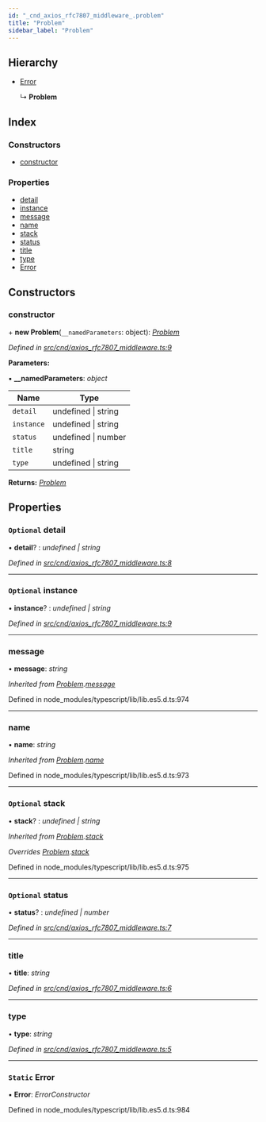 ```yaml
---
id: "_cnd_axios_rfc7807_middleware_.problem"
title: "Problem"
sidebar_label: "Problem"
---
```


## Hierarchy

* [Error](_cnd_axios_rfc7807_middleware_.problem.md#static-error)

  ↳ **Problem**

## Index

### Constructors

* [constructor](_cnd_axios_rfc7807_middleware_.problem.md#constructor)

### Properties

* [detail](_cnd_axios_rfc7807_middleware_.problem.md#optional-detail)
* [instance](_cnd_axios_rfc7807_middleware_.problem.md#optional-instance)
* [message](_cnd_axios_rfc7807_middleware_.problem.md#message)
* [name](_cnd_axios_rfc7807_middleware_.problem.md#name)
* [stack](_cnd_axios_rfc7807_middleware_.problem.md#optional-stack)
* [status](_cnd_axios_rfc7807_middleware_.problem.md#optional-status)
* [title](_cnd_axios_rfc7807_middleware_.problem.md#title)
* [type](_cnd_axios_rfc7807_middleware_.problem.md#type)
* [Error](_cnd_axios_rfc7807_middleware_.problem.md#static-error)

## Constructors

###  constructor

\+ **new Problem**(`__namedParameters`: object): *[Problem](_cnd_axios_rfc7807_middleware_.problem.md)*

*Defined in [src/cnd/axios_rfc7807_middleware.ts:9](https://github.com/comit-network/comit-js-sdk/blob/a4cf34a/src/cnd/axios_rfc7807_middleware.ts#L9)*

**Parameters:**

▪ **__namedParameters**: *object*

Name | Type |
------ | ------ |
`detail` | undefined &#124; string |
`instance` | undefined &#124; string |
`status` | undefined &#124; number |
`title` | string |
`type` | undefined &#124; string |

**Returns:** *[Problem](_cnd_axios_rfc7807_middleware_.problem.md)*

## Properties

### `Optional` detail

• **detail**? : *undefined | string*

*Defined in [src/cnd/axios_rfc7807_middleware.ts:8](https://github.com/comit-network/comit-js-sdk/blob/a4cf34a/src/cnd/axios_rfc7807_middleware.ts#L8)*

___

### `Optional` instance

• **instance**? : *undefined | string*

*Defined in [src/cnd/axios_rfc7807_middleware.ts:9](https://github.com/comit-network/comit-js-sdk/blob/a4cf34a/src/cnd/axios_rfc7807_middleware.ts#L9)*

___

###  message

• **message**: *string*

*Inherited from [Problem](_cnd_axios_rfc7807_middleware_.problem.md).[message](_cnd_axios_rfc7807_middleware_.problem.md#message)*

Defined in node_modules/typescript/lib/lib.es5.d.ts:974

___

###  name

• **name**: *string*

*Inherited from [Problem](_cnd_axios_rfc7807_middleware_.problem.md).[name](_cnd_axios_rfc7807_middleware_.problem.md#name)*

Defined in node_modules/typescript/lib/lib.es5.d.ts:973

___

### `Optional` stack

• **stack**? : *undefined | string*

*Inherited from [Problem](_cnd_axios_rfc7807_middleware_.problem.md).[stack](_cnd_axios_rfc7807_middleware_.problem.md#optional-stack)*

*Overrides [Problem](_cnd_axios_rfc7807_middleware_.problem.md).[stack](_cnd_axios_rfc7807_middleware_.problem.md#optional-stack)*

Defined in node_modules/typescript/lib/lib.es5.d.ts:975

___

### `Optional` status

• **status**? : *undefined | number*

*Defined in [src/cnd/axios_rfc7807_middleware.ts:7](https://github.com/comit-network/comit-js-sdk/blob/a4cf34a/src/cnd/axios_rfc7807_middleware.ts#L7)*

___

###  title

• **title**: *string*

*Defined in [src/cnd/axios_rfc7807_middleware.ts:6](https://github.com/comit-network/comit-js-sdk/blob/a4cf34a/src/cnd/axios_rfc7807_middleware.ts#L6)*

___

###  type

• **type**: *string*

*Defined in [src/cnd/axios_rfc7807_middleware.ts:5](https://github.com/comit-network/comit-js-sdk/blob/a4cf34a/src/cnd/axios_rfc7807_middleware.ts#L5)*

___

### `Static` Error

▪ **Error**: *ErrorConstructor*

Defined in node_modules/typescript/lib/lib.es5.d.ts:984
